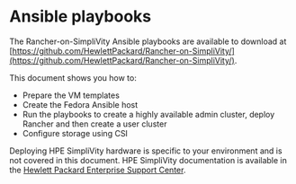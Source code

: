 # Ansible playbooks

The Rancher-on-SimpliVity Ansible playbooks are available to download at
[https://github.com/HewlettPackard/Rancher-on-SimpliVity/](https://github.com/HewlettPackard/Rancher-on-SimpliVity/).



This document shows you how to:

- Prepare the VM templates
- Create the Fedora Ansible host
- Run the playbooks to create a highly available admin cluster, deploy Rancher and then create a user cluster
- Configure storage using CSI


Deploying HPE SimpliVity hardware is specific to your environment and is not covered in this document.
HPE SimpliVity documentation is available in the [Hewlett Packard Enterprise Support Center](https://support.hpe.com/hpesc/public/home).


